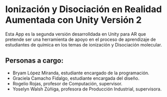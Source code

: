 # Ionización y Disociación en Realidad Aumentada con Unity Versión 2

<p>Esta App es la segunda versión desarrolldada en Unity para AR que pretende ser una herramienta de apoyo en el proceso de aprendizaje de estudiantes de química en los temas de ionización y Disociación molecular.</p>

## Personas a cargo:

<ul>
  <li> Bryam López Miranda, estudiante encargado de la programación.</li>
  <li> Graciela Camacho Fidalgo, estudiante encargada del diseño.</li>
  <li> Rogelio Rojas, profesor de Computación, supervisor.</li>
  <li> Yoselyn Walsh Zúñiga, profesora de Producción Industrial, supervisora.</li>

</ul>
